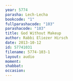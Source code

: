 ```yaml
---
year: 5774
parasha: Lech-Lecha
bookcode: "1"
fullparashacode: "103"
parashacode: "103"
title: God Without Makeup
author: Rabbi Eliezer Hirsch
date: 2013-10-12
id: 57741031
filename: 5774-103-1
layout: audio
moment: 
shabbat: 
occasion: 
---
```

